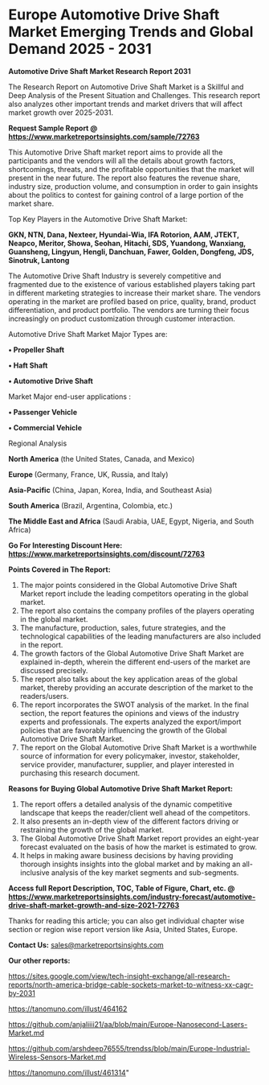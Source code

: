 # Europe Automotive Drive Shaft Market Emerging Trends and Global Demand 2025 - 2031

<strong>Automotive Drive Shaft Market Research Report 2031</strong>

The Research Report on Automotive Drive Shaft Market is a Skillful and Deep Analysis of the Present Situation and Challenges. This research report also analyzes other important trends and market drivers that will affect market growth over 2025-2031.

<strong>Request Sample Report @ <a href=https://www.marketreportsinsights.com/sample/72763>https://www.marketreportsinsights.com/sample/72763</a></strong>

This Automotive Drive Shaft market report aims to provide all the participants and the vendors will all the details about growth factors, shortcomings, threats, and the profitable opportunities that the market will present in the near future. The report also features the revenue share, industry size, production volume, and consumption in order to gain insights about the politics to contest for gaining control of a large portion of the market share.

Top Key Players in the Automotive Drive Shaft Market:

<strong>GKN, NTN, Dana, Nexteer, Hyundai-Wia, IFA Rotorion, AAM, JTEKT, Neapco, Meritor, Showa, Seohan, Hitachi, SDS, Yuandong, Wanxiang, Guansheng, Lingyun, Hengli, Danchuan, Fawer, Golden, Dongfeng, JDS, Sinotruk, Lantong</strong>

The Automotive Drive Shaft Industry is severely competitive and fragmented due to the existence of various established players taking part in different marketing strategies to increase their market share. The vendors operating in the market are profiled based on price, quality, brand, product differentiation, and product portfolio. The vendors are turning their focus increasingly on product customization through customer interaction.

Automotive Drive Shaft Market Major Types are:

<strong>• Propeller Shaft

• Haft Shaft

• Automotive Drive Shaft</strong>

Market Major end-user applications :

<strong>• Passenger Vehicle

• Commercial Vehicle</strong>

Regional Analysis

</u><strong><b>North America</b></strong> (the United States, Canada, and Mexico)

<strong><b>Europe </b></strong>(Germany, France, UK, Russia, and Italy)

<strong><b>Asia-Pacific</b></strong> (China, Japan, Korea, India, and Southeast Asia)

<strong><b>South America</b></strong> (Brazil, Argentina, Colombia, etc.)

<strong><b>The Middle East and Africa</b></strong> (Saudi Arabia, UAE, Egypt, Nigeria, and South Africa)

<strong>Go For Interesting Discount Here: <a href=https://www.marketreportsinsights.com/discount/72763>https://www.marketreportsinsights.com/discount/72763</a></strong>

<strong>Points Covered in The Report:</strong>
<ol>
  <li>The major points considered in the Global Automotive Drive Shaft Market report include the leading competitors operating in the global market.</li>
  <li>The report also contains the company profiles of the players operating in the global market.</li>
  <li>The manufacture, production, sales, future strategies, and the technological capabilities of the leading manufacturers are also included in the report.</li>
  <li>The growth factors of the Global Automotive Drive Shaft Market are explained in-depth, wherein the different end-users of the market are discussed precisely.</li>
  <li>The report also talks about the key application areas of the global market, thereby providing an accurate description of the market to the readers/users.</li>
  <li>The report incorporates the SWOT analysis of the market. In the final section, the report features the opinions and views of the industry experts and professionals. The experts analyzed the export/import policies that are favorably influencing the growth of the Global Automotive Drive Shaft Market.</li>
  <li>The report on the Global Automotive Drive Shaft Market is a worthwhile source of information for every policymaker, investor, stakeholder, service provider, manufacturer, supplier, and player interested in purchasing this research document.</li>
</ol>
<strong>Reasons for Buying Global Automotive Drive Shaft Market Report:</strong>

<ol>
  <li>The report offers a detailed analysis of the dynamic competitive landscape that keeps the reader/client well ahead of the competitors.</li>
  <li>It also presents an in-depth view of the different factors driving or restraining the growth of the global market.</li>
  <li>The Global Automotive Drive Shaft Market report provides an eight-year forecast evaluated on the basis of how the market is estimated to grow.</li>
  <li>It helps in making aware business decisions by having providing thorough insights insights into the global market and by making an all-inclusive analysis of the key market segments and sub-segments.</li>
</ol>
<strong>Access full Report Description, TOC, Table of Figure, Chart, etc. @ <a href=https://www.marketreportsinsights.com/industry-forecast/automotive-drive-shaft-market-growth-and-size-2021-72763>https://www.marketreportsinsights.com/industry-forecast/automotive-drive-shaft-market-growth-and-size-2021-72763</a></strong>


Thanks for reading this article; you can also get individual chapter wise section or region wise report version like Asia, United States, Europe.

<strong>Contact Us:</strong>
sales@marketreportsinsights.com

<strong>Our other reports:</strong>

<a href=https://sites.google.com/view/tech-insight-exchange/all-research-reports/north-america-bridge-cable-sockets-market-to-witness-xx-cagr-by-2031>https://sites.google.com/view/tech-insight-exchange/all-research-reports/north-america-bridge-cable-sockets-market-to-witness-xx-cagr-by-2031</a>

<a href=https://tanomuno.com/illust/464162>https://tanomuno.com/illust/464162</a>

<a href=https://github.com/anjaliiii21/aa/blob/main/Europe-Nanosecond-Lasers-Market.md>https://github.com/anjaliiii21/aa/blob/main/Europe-Nanosecond-Lasers-Market.md</a>

<a href=https://github.com/arshdeep76555/trendss/blob/main/Europe-Industrial-Wireless-Sensors-Market.md>https://github.com/arshdeep76555/trendss/blob/main/Europe-Industrial-Wireless-Sensors-Market.md</a>

<a href=https://tanomuno.com/illust/461314>https://tanomuno.com/illust/461314</a>"
